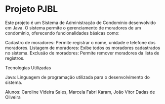 ﻿# Projeto PJBL
 
Este projeto é um Sistema de Administração de Condomínio desenvolvido em Java. O sistema permite o gerenciamento de moradores de um condomínio, oferecendo funcionalidades básicas como:

Cadastro de moradores: Permite registrar o nome, unidade e telefone dos moradores.
Listagem de moradores: Exibe todos os moradores cadastrados no sistema.
Exclusão de moradores: Permite remover moradores da lista de registros.

Tecnologias Utilizadas

Java: Linguagem de programação utilizada para o desenvolvimento do sistema.

Alunos: Caroline Videira Sales, Marcela Fabri Karam, João Vitor Dadas de Oliveira
